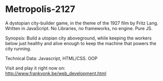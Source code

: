 # Metropolis-2127
A dystopian city-builder game, in the theme of the 1927 film by Fritz Lang.
Written in JavaScript. No Libraries, no frameworks, no engine. Pure JS.

Synopsis:
Build a utopian city aboveground, while keeping the workers below just healthy and alive enough to keep the machine that powers the city running. 


Technical Data:
Javascript, HTML/CSS. OOP

Visit and play it right now on:
http://www.frankvonk.be/web_development.html
